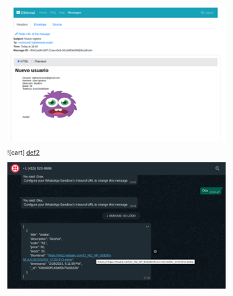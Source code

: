 ![user][def]

[def]: public/forreadme/user.png

![cart] [def2]

[def2]: public/forreadme/cart.png

![wpp][def3]

[def3]: public/forreadme/wpp.png